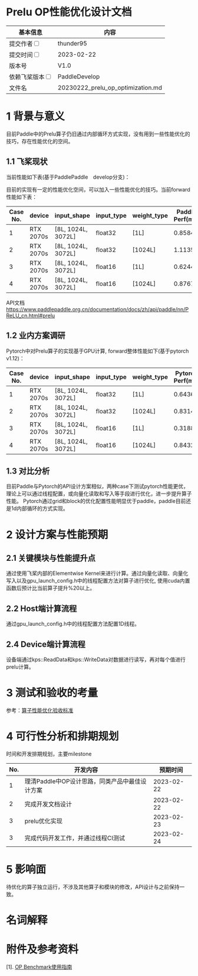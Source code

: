 # Prelu OP性能优化设计文档


| 基本信息                                                     | 内容                                   |
| ------------------------------------------------------------ |--------------------------------------|
| 提交作者<input type="checkbox" class="rowselector hidden">   | thunder95                            |
| 提交时间<input type="checkbox" class="rowselector hidden">   | 2023-02-22                           |
| 版本号                                                       | V1.0                                 |
| 依赖飞桨版本<input type="checkbox" class="rowselector hidden"> | PaddleDevelop                        |
| 文件名                                                       | 20230222_prelu_op_optimization.md<br> |


# 1 背景与意义

目前Paddle中的Prelu算子仍旧通过内部循环方式实现，没有用到一些性能优化的技巧，存在性能优化的空间。

## 1.1 飞桨现状

当前性能如下表(基于PaddlePaddle　develop分支)：

目前的实现有一定的性能优化空间，可以加入一些性能优化的技巧。当前forward性能如下表：

| Case No. | device | input_shape | input_type | weight_type | Paddle Perf(ms) |
|---|---|---|---|---|---|
| 1 | RTX 2070s | [8L, 1024L, 3072L] | float32 | [1L] | 0.8584 | 
| 2 | RTX 2070s | [8L, 1024L, 3072L] | float32 | [1024L] | 1.1135 |
| 3 | RTX 2070s | [8L, 1024L, 3072L] | float16 | [1L] | 0.62442 |
| 4 | RTX 2070s | [8L, 1024L, 3072L] | float16 | [1024L] | 0.87672 |

API文档 https://www.paddlepaddle.org.cn/documentation/docs/zh/api/paddle/nn/PReLU_cn.html#prelu

## 1.2 业内方案调研

Pytorch中对Prelu算子的实现基于GPU计算,  forward整体性能如下(基于pytorch　v1.12)：

| Case No. | device | input_shape | input_type | weight_type | Pytorch Perf(ms) |
|---|---|---|---|---|---|
| 1 | RTX 2070s | [8L, 1024L, 3072L] | float32 | [1L] | 0.64366 |
| 2 | RTX 2070s | [8L, 1024L, 3072L] | float32 | [1024L] | 0.83144 |
| 3 | RTX 2070s | [8L, 1024L, 3072L] | float16 | [1L] | 0.31887 |
| 4 | RTX 2070s | [8L, 1024L, 3072L] | float16 | [1024L] | 0.84326 |
 
## 1.3 对比分析

目前Paddle与Pytorch的API设计方案相似，两种case下测试pytorch性能更优，理论上可以通过线程配置，或向量化读取和写入等手段进行优化，进一步提升算子性能。
Pytorch通过grid和block的优化配置性能明显优于paddle，paddle目前还是1d内部循环的方式实现。

# 2 设计方案与性能预期

## 2.1 关键模块与性能提升点

通过使用飞桨内部的Elementwise Kernel来进行计算。通过向量化读取、向量化写入以及gpu_launch_config.h中的线程配置方法对算子进行优化, 使用cuda内置函数后预计比当前算子提升%20以上。

## 2.2 Host端计算流程

通过gpu_launch_config.h中的线程配置方法配置1D线程。

## 2.4 Device端计算流程

设备端通过kps::ReadData和kps::WriteData对数据进行读写，再对每个值进行prelu计算。

# 3 测试和验收的考量

参考：[算子性能优化验收标准](http://agroup.baidu.com/paddle-perf/md/article/4892913)



# 4 可行性分析和排期规划

时间和开发排期规划，主要milestone

| No. | 开发内容 | 预期时间 |
|---|---|---|
| 1 | 理清Paddle中OP设计思路，同类产品中最佳设计方案  | 2023-02-22 |
| 2 | 完成开发文档设计  | 2023-02-22 |
| 3 | prelu优化实现  | 2023-02-23 |
| 3 | 完成代码开发工作，并通过线程CI测试 | 2023-02-24 |



# 5 影响面

待优化的算子独立运行，不涉及其他算子和模块的修改，API设计与之前保持一致。


# 名词解释


# 附件及参考资料

[1]. [OP Benchmark使用指南](https://github.com/PaddlePaddle/benchmark/blob/master/api/README.md)


